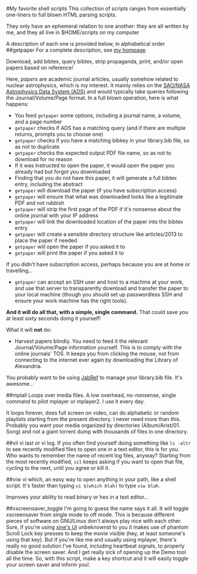 #My favorite shell scripts
This collection of scripts ranges from essentially one-liners to full blown HTML parsing scripts.

They only have an ephemeral relation to one another: they are all written by me, and they all live in $HOME/scripts on my computer

A description of each one is provided below, in alphabetical order
##getpaper
For a complete description, see [my hompage](http://www.cns.s.u-tokyo.ac.jp/~daid/hack/getpaper.html).

Download, add bibtex, query bibtex, strip propaganda, print, and/or open papers based on reference!

Here, _papers_ are academic journal articles, usually somehow related to nuclear astrophysics, which is my interest.  It mainly relies on the [SAO/NASA Astrophysics Data System (ADS)](http://adsabs.harvard.edu/) and would typically take queries following the Journal/Volume/Page format.  In a full blown operation, here is what happens:
* You feed `getpaper` some options, including a journal name, a volume, and a page number
* `getpaper` checks if ADS has a matching query (and if there are multiple returns, prompts you to choose one)
* `getpaper` checks if you have a matching bibkey in your library.bib file, so as not to duplicate
* `getpaper` checks the expected output PDF file name, so as not to download for no reason
* If it was instructed to open the paper, it would open the paper you already had but forgot you downloaded
* Finding that you do not have this paper, it will generate a full bibtex entry, including the abstract
* `getpaper` will download the paper (if you have subscription access)
* `getpaper` will ensure that what was downloaded looks like a legitimate PDF and not rubbish
* `getpaper` will strip the first page of the PDF if it's nonsense about the online journal with your IP address
* `getpaper` will link the downloaded location of the paper into the bibtex entry
* `getpaper` will create a sensible directory structure like articles/2013 to place the paper if needed
* `getpaper` will open the paper if you asked it to
* `getpaper` will print the paper if you asked it to

If you didn't have subscription access, perhaps because you are at home or travelling...
* `getpaper` can accept an SSH user and host to a machine at your work, and use that server to transparently download and transfer the paper to your local machine (though you should set up passwordless SSH and ensure your work machine has the right tools).

**And it will do all that, with a simple, single command.**  That could save you at least sixty seconds doing it yourself!

What it will **not** do:
* Harvest papers blindly.  You need to feed it the relevant Journal/Volume/Page information yourself.  This is to comply with the online journals' TOS.  It keeps you from clicking the mouse, not from connecting to the internet ever again by downloading the Library of Alexandria.

You probably want to be using [JabRef](http://jabref.sourceforge.net/) to manage your library.bib file.  It's awesome...

##mplall
Loops over media files.  A low overhead, no-nonsense, single command to pilot mplayer or mplayer2.  I use it every day.

It loops forever, does full screen on video, can do alphabetic or random playlists starting from the present directory.  I never need more than this.  Probably you want your media organized by directories (Album/Arist/01. Song) and not a giant torrent dump with thousands of files in one directory.

##vil
vi last or vi log.  If you often find yourself doing something like `ls -altr` to see recently modified files to open one in a text editor, this is for you.  Who wants to remember the name of recent log files, anyway?  Starting from the most recently modified, `vil` keeps asking if you want to open that file, cycling to the next, until you agree or kill it.

##viw
vi which, an easy way to open anything in your path, like a shell script.  It's faster than typing `vi $(which blah)` to type `viw blah`.

Improves your ability to read binary or hex in a text editor...

##xscreensaver_toggle
I'm going to guess the name says it all.  It will toggle xscreensaver from single mode to off mode.  This is because different pieces of software on GNU/Linux don't always play nice with each other.  Sure, if you're using [xine's UI](https://www.xine-project.org) unbeknownst to you it makes use of phantom Scroll Lock key presses to keep the movie visible (hey, at least someone's using that key).  But if you're like me and usually using mplayer, there's really no good solution I've found, including heartbeat signals, to properly disable the screen saver.  And I get really sick of opening up the Demo tool all the time.  So, with this script, make a key shortcut and it will easily toggle your screen saver and inform you!.
